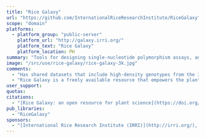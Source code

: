 ```yaml
---
title: "Rice Galaxy"
url: "https://github.com/InternationalRiceResearchInstitute/RiceGalaxy"
scope: "domain"
platforms:
  - platform_group: "public-server"
    platform_url: "http://galaxy.irri.org/"
    platform_text: "Rice Galaxy"
    platform_location: PH
summary: "Tools for designing single-nucleotide polymorphism assays, analyzing genome-wide association studies, population diversity, rice−bacterial pathogen diagnostics, and a suite of published genomic prediction methods."
image: "/src/use/rice-galaxy/rice-galaxy-3k.jpg"
comments:
  - "Has shared datasets that include high-density genotypes from the 3,000 Rice Genomes project and sequences with corresponding annotations from 9 published rice genomes."
  - "Rice Galaxy is a freely available resource that empowers the plant research community to perform state-of-the-art analyses and utilize publicly available big datasets for both fundamental and applied science."
user_support:
quotas:
citations:
  - "[Rice Galaxy: an open resource for plant science](https://doi.org/10.1093/gigascience/giz028), Venice Juanillas, Alexis Dereeper, Nicolas Beaume. Gaetan Droc, Joshua Dizon, John Robert Mendoza,  Jon Peter Perdon, Locedie Mansueto, Lindsay Triplett, Jillian Lang, Gabriel Zhou, Kunalan Ratharanjan, Beth Plale, Jason Haga, Jan E Leach, Manuel Ruiz, Michael Thomson, Nickolai Alexandrov, Pierre Larmande, Tobias Kretzschmar, Ramil P Mauleon. *GigaScience*, Volume 8, Issue 5, May 2019, giz028, doi: 10.1093/gigascience/giz028"
pub_libraries:
  - "RiceGalaxy"
sponsors:
  - "[International Rice Research Institute (IRRI)](http://irri.org/), Institut de recherche pour le développement (IRD), CIRAD, Advanced Science and Technology Institute"
---
```

